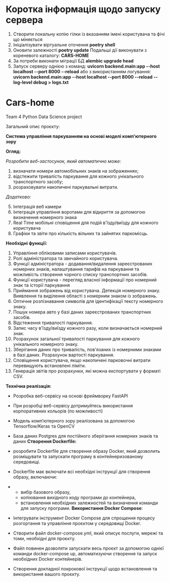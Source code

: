 # Коротка інформація щодо запуску сервера

1. Створити локальну копію гілки із вказанням імені користувача та фічі що міняється
2. Ініціалізувати віртуальне оточення **poetry shell**
3. Оновити залежності **poetry update**
   Подальші дії виконувати з кореневого каталогу: **CARS-HOME**
5. За потреби виконати міграції БД **alembic upgrade head**
6. Запуск серверу однією з команд:
   **uvicorn backend.main:app --host localhost --port 8000 --reload**
   або з використанням логування:
   **uvicorn backend.main:app --host localhost --port 8000 --reload --log-level debug > logs.txt**



# Cars-home
Team 4 Python Data Science project

Загальний опис проєкту:

****Система управління паркуванням на основі моделі комп'ютерного зору****

**Огляд:**

_Розробити веб-застосунок, який автоматично може:_
1. визначати номери автомобільних знаків на зображеннях;
2. відстежити тривалість паркування для кожного унікального транспортного засобу;
3. розраховувати накопичені паркувальні витрати.
   
_Додатково:_

5. Інтеграція веб камери
6. Інтеграція управління воротами для відкриття за допомогою визначення номерного знака
7. Real Time мобільні сповіщення для подій в'їзду/виїзду для кожного користувача
8. Графіки та звіти про кількість вільних та зайнятих паркомісць.

**Необхідні функції:**
1. Управління обліковими записами користувачів.
2. Ролі адміністратора та звичайного користувача.
3. Функції адміністратора - додавання/видалення зареєстрованих номерних знаків, налаштування тарифів на паркування та можливість створення чорного списку транспортних засобів.
4. Функції користувача - перегляд власної інформації про номерний знак та історії паркування
5. Приймання зображень від користувача. Детекція номерного знаку. Виявлення та виділення області з номерним знаком із зображень.
6. Оптичне розпізнавання символів для ідентифікації тексту номерного знаку.
7. Пошук номера авто у базі даних зареєстрованих транспортних засобів.
8. Відстеження тривалості паркування.
9. Запис часу в'їзду/виїзду кожного разу, коли визначається номерний знак.
10. Розрахунок загальної тривалості паркування для кожного унікального номерного знаку.
11. Зберігання даних про тривалість, пов'язаних із номерними знаками в базі даних. Розрахунок вартості паркування.
12. Сповіщення користувача, якщо накопичені парковочні витрати перевищують встановлені ліміти.
13. Генерація звітів про розрахунки, які можна експортувати у форматі CSV.

**Технічна реалізація:**
- Розробка веб-сервісу на основі фреймворку FastAPI
- При розробці веб-сервісу дотримуйтесь використання корпоративних кольорів (по можливості)
- Модель компʼютерного зору реалізована за допомогою Tensorflow/Keras та OpenCV
- База даних Postgres для постійного зберігання номерних знаків та даних
**Створення Dockerfile:**
- розробити Dockerfile для створення образу Docker, який дозволить розміщувати та запускати програму в контейнеризованому середовищі.
- Dockerfile має включати всі необхідні інструкції для створення образу, включаючи:
- - вибір базового образу,
  - копіювання вихідного коду програми до контейнера,
  - встановлення необхідних залежностей та визначення команди для запуску програми.
**Використання Docker Compose**:
- Інтегрувати інструмент Docker Compose для спрощення процесу розгортання та управління проєктом у середовищі Docker.
- Створити файл docker-compose.yml, який описує послуги, мережі та томи, необхідні для проєкту.
- Файл повинен дозволяти запускати весь проєкт за допомогою однієї команди docker-compose up, автоматизуючи створення та запуск необхідних Docker контейнерів.

- Створення докладної покрокової інструкції щодо встановлення та використання вашого проєкту.

